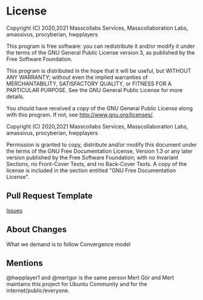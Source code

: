 # License

Copyright (C) 2020,2021 Masscollabs Services, Masscollaboration Labs, amassivus, procyberian, hwpplayers

This program is free software: you can redistribute it and/or modify it under the terms of the GNU General Public License version 3, as published by the Free Software Foundation.

This program is distributed in the hope that it will be useful, but WITHOUT ANY WARRANTY; without even the implied warranties of MERCHANTABILITY, SATISFACTORY QUALITY, or FITNESS FOR A PARTICULAR PURPOSE. See the GNU General Public License for more details.

You should have received a copy of the GNU General Public License along with this program. If not, see http://www.gnu.org/licenses/.

Copyright (C) 2020,2021 Masscollabs Services, Masscollaboration Labs, amassivus, procyberian, hwpplayers

Permission is granted to copy, distribute and/or modify this document under the terms of the GNU Free Documentation License, Version 1.3 or any later version published by the Free Software Foundation; with no Invariant Sections, no Front-Cover Texts, and no Back-Cover Texts. A copy of the license is included in the section entitled "GNU Free Documentation License".

## Pull Request Template

[Issues](https://github.com/hwpplayers/convergents/issues/1)

## About Changes

What we demand is to follow Convergence model

## Mentions

@hwpplayer1 and @mertgor is the same person Mert Gör and Mert maintains this project for Ubuntu Community and for the internet/public/everyone.
